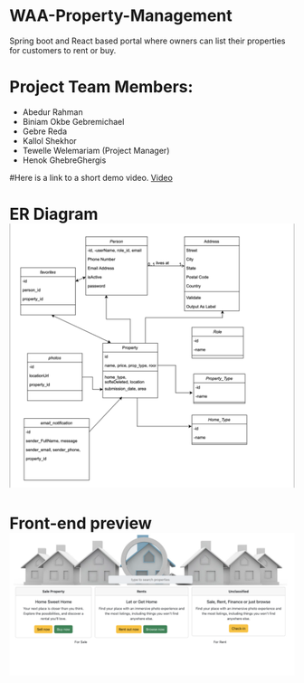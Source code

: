 
# WAA-Property-Management
Spring boot and React based portal where owners can list their properties for customers to rent or buy.

# Project Team Members:
* Abedur Rahman
* Biniam Okbe Gebremichael
* Gebre Reda
* Kallol Shekhor
* Tewelle Welemariam (Project Manager)
* Henok GhebreGhergis

#Here is a link to a short demo video. [Video](https://youtu.be/3aKR6qgS9eo)

# ER Diagram ![](ER-Diagram.png)
# Front-end preview ![](Front-end.png)
